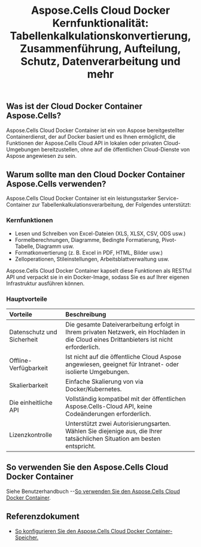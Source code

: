 ﻿---
title: "Aspose.Cells Cloud Docker Kernfunktionalität: Tabellenkalkulationskonvertierung, Zusammenführung, Aufteilung, Schutz, Datenverarbeitung und mehr"
second_title: Documen
ArticleTitle: Aspose.Cells Cloud Docker Core Functionalit
linktitle: Besonderheit
type: docs
url: /de/docker-container-features/
description: Aspose.Cells Cloud Docker Container ist ein containerisierter Dienst von Aspose, der auf Docker basiert und es Ihnen ermöglicht, die Funktionen der Aspose.Cells Cloud API in lokalen oder privaten Cloud-Umgebungen einzusetzen, ohne auf die öffentlichen Cloud-Dienste von Aspose angewiesen zu sein.
weight: 30
kwords: Excel Cloud-Docker-Container, Self-Cloud-Docker-Container, REST-Docker-Container, Tabellenkalkulation, PDF, CSV, Json, Markdown, Docker-Image, Docker-Container
---
## Was ist der Cloud Docker Container Aspose.Cells?

Aspose.Cells Cloud Docker Container ist ein von Aspose bereitgestellter Containerdienst, der auf Docker basiert und es Ihnen ermöglicht, die Funktionen der Aspose.Cells Cloud API in lokalen oder privaten Cloud-Umgebungen bereitzustellen, ohne auf die öffentlichen Cloud-Dienste von Aspose angewiesen zu sein.

## Warum sollte man den Cloud Docker Container Aspose.Cells verwenden?

Aspose.Cells Cloud Docker Container ist ein leistungsstarker Service-Container zur Tabellenkalkulationsverarbeitung, der Folgendes unterstützt:

### Kernfunktionen

- Lesen und Schreiben von Excel-Dateien (XLS, XLSX, CSV, ODS usw.)
- Formelberechnungen, Diagramme, Bedingte Formatierung, Pivot-Tabelle, Diagramm usw.
- Formatkonvertierung (z. B. Excel in PDF, HTML, Bilder usw.)
- Zelloperationen, Stileinstellungen, Arbeitsblattverwaltung usw.

Aspose.Cells Cloud Docker Container kapselt diese Funktionen als RESTful API und verpackt sie in ein Docker-Image, sodass Sie es auf Ihrer eigenen Infrastruktur ausführen können.

### Hauptvorteile

| Vorteile| Beschreibung|
|:- |:- |
| Datenschutz und Sicherheit| Die gesamte Dateiverarbeitung erfolgt in Ihrem privaten Netzwerk, ein Hochladen in die Cloud eines Drittanbieters ist nicht erforderlich.|
| Offline-Verfügbarkeit| Ist nicht auf die öffentliche Cloud Aspose angewiesen, geeignet für Intranet- oder isolierte Umgebungen.|
| Skalierbarkeit| Einfache Skalierung von via Docker/Kubernetes.|
| Die einheitliche API| Vollständig kompatibel mit der öffentlichen Aspose.Cells-Cloud API, keine Codeänderungen erforderlich.|
| Lizenzkontrolle| Unterstützt zwei Autorisierungsarten. Wählen Sie diejenige aus, die Ihrer tatsächlichen Situation am besten entspricht.|

## So verwenden Sie den Aspose.Cells Cloud Docker Container

 Siehe Benutzerhandbuch --[So verwenden Sie den Aspose.Cells Cloud Docker Container](https://docs.aspose.cloud/cells/docker-developer-guide/#run-asposecells-cloud-docker-container).

## Referenzdokument

- [So konfigurieren Sie den Aspose.Cells Cloud Docker Container-Speicher.](https://docs.aspose.cloud/cells/docker/storage/)

